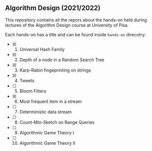## Algorithm Design (2021/2022)

This repository contains all the repors about the hands-on held during lectures of the Algorithm Design course at University of Pisa.

Each hands-on has a title and can be found inside `hands-on` direcotry:
- [x] 1. Universal Hash Family
- [x] 2. Depth of a node in a Random Search Tree
- [x] 3. Karp-Rabin fingeprinting on strings
- [x] 4. Tweets
- [ ] 5. Bloom Filters
- [x] 6. Most frequent item in a stream
- [ ] 7. Deterministic data stream
- [ ] 8. Count-Min-Sketch on Range Queries
- [ ] 9. Algorithmic Game Theory I
- [ ] 10. Algorithmic Game Theory II